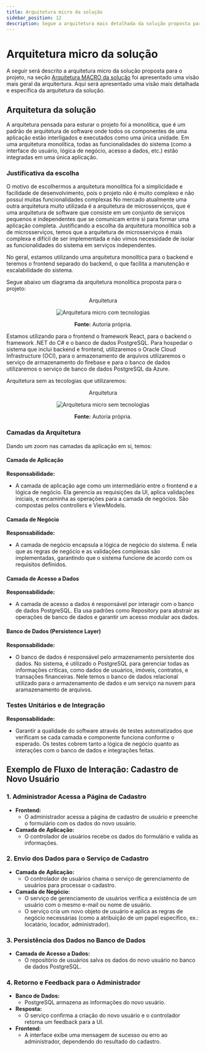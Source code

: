 ```yaml
---
title: Arquitetura micro da solução
sidebar_position: 12
description: Segue a arquitetura mais detalhada da solução proposta para o projeto.
---
```


# Arquitetura micro da solução

A seguir será descrito a arquitetura micro da solução proposta para o projeto, na seção [Arquitetura MACRO da solução](/docs/Entendimento%20do%20problema/arquitetura.md) foi apresentado uma visão mais geral da arquitertura. Aqui será apresentado uma visão mais detalhada e específica da arquitetura da solução.

## Arquitetura da solução

A arquitetura pensada para esturar o projeto foi a monolítica, que é um padrão de arquitetura de software onde todos os componentes de uma aplicação estão interligados e executados como uma única unidade. Em uma arquitetura monolítica, todas as funcionalidades do sistema (como a interface do usuário, lógica de negócio, acesso a dados, etc.) estão integradas em uma única aplicação. 

### Justificativa da escolha

O motivo de escolhermos a arquitetura monolítica foi a simplicidade e facilidade de desenvolvimento, pois o projeto não é muito complexo e não possui muitas funcionalidades complexas No mercado atualmente uma outra arquitetura muito utilizada é a arquitetura de microsserviços, que é uma arquitetura de software que consiste em um conjunto de serviços pequenos e independentes que se comunicam entre si para formar uma aplicação completa. Justificando a escolha da arquitetura monolítica sob a de microsserviços, temos que a arquitetura de microsserviços é mais complexa e difícil de ser implementada e não vimos necessidade de isolar as funcionalidades do sistema em serviços independentes. 

No geral, estamos utilizando uma arquitetura monolítica para o backend e teremos o frontend separado do backend, o que facilita a manutenção e escalabilidade do sistema.

Segue abaixo um diagrama da arquitetura monolítica proposta para o projeto:

<div align="center">
    <p> Arquitetura</p>
    <img src={require('../../static/img/arquitetura_micro_tech.png').default} alt="Arquitetura micro com tecnologias" style={{ display: 'block', marginLeft: 'auto', marginRight: 'auto'}}/>
    <p><b>Fonte:</b> Autoria própria.</p>
</div>

Estamos utilizando para o frontend o framework React, para o backend o framework .NET do C# e o banco de dados PostgreSQL. Para hospedar o sistema que inclui backend e frontend, utilizaremos o Oracle Cloud Infrastructure (OCI), para o armazenamento de arquivos utilizaremos o serviço de armazenamento do firebase e para o banco de dados utilizaremos o serviço de banco de dados PostgreSQL da Azure.

Arquitetura sem as tecologias que utilizaremos:

<div align="center">
    <p> Arquitetura</p>
    <img src={require('../../static/img/arquitetura_micro_no_tech.png').default} alt="Arquitetura micro sem tecnologias" style={{ display: 'block', marginLeft: 'auto', marginRight: 'auto'}}/>
    <p><b>Fonte:</b> Autoria própria.</p>
</div>

### Camadas da Arquitetura

Dando um zoom nas camadas da aplicação em si, temos:

#### Camada de Aplicação

**Responsabilidade:**
- A camada de aplicação age como um intermediário entre o frontend e a lógica de negócio. Ela gerencia as requisições da UI, aplica validações iniciais, e encaminha as operações para a camada de negócios. São compostas pelos controllers e ViewModels.
  
#### Camada de Negócio

**Responsabilidade:**
- A camada de negócio encapsula a lógica de negócio do sistema. É nela que as regras de negócio e as validações complexas são implementadas, garantindo que o sistema funcione de acordo com os requisitos definidos.

#### Camada de Acesso a Dados

**Responsabilidade:**
- A camada de acesso a dados é responsável por interagir com o banco de dados PostgreSQL. Ela usa padrões como Repository para abstrair as operações de banco de dados e garantir um acesso modular aos dados.

#### Banco de Dados (Persistence Layer)

**Responsabilidade:**
- O banco de dados é responsável pelo armazenamento persistente dos dados. No sistema, é utilizado o PostgreSQL para gerenciar todas as informações críticas, como dados de usuários, imóveis, contratos, e transações financeiras. Nele temos o banco de dados relacional utilizado para o armazenamento de dados e um serviço na nuvem para aramazenamento de arquivos.
  
### Testes Unitários e de Integração

**Responsabilidade:**
- Garantir a qualidade do software através de testes automatizados que verificam se cada camada e componente funciona conforme o esperado. Os testes cobrem tanto a lógica de negócio quanto as interações com o banco de dados e integrações feitas. 


## Exemplo de Fluxo de Interação: Cadastro de Novo Usuário

### 1. Administrador Acessa a Página de Cadastro

- **Frontend:**
  - O administrador acessa a página de cadastro de usuário e preenche o formulário com os dados do novo usuário.
- **Camada de Aplicação:**
  - O controlador de usuários recebe os dados do formulário e valida as informações.
  
### 2. Envio dos Dados para o Serviço de Cadastro

- **Camada de Aplicação:**
  - O controlador de usuários chama o serviço de gerenciamento de usuários para processar o cadastro.
- **Camada de Negócio:**
  - O serviço de gerenciamento de usuários verifica a existência de um usuário com o mesmo e-mail ou nome de usuário.
  - O serviço cria um novo objeto de usuário e aplica as regras de negócio necessárias (como a atribuição de um papel específico, ex.: locatário, locador, administrador).
  
### 3. Persistência dos Dados no Banco de Dados

- **Camada de Acesso a Dados:**
  - O repositório de usuários salva os dados do novo usuário no banco de dados PostgreSQL.
  
### 4. Retorno e Feedback para o Administrador

- **Banco de Dados:**
  - PostgreSQL armazena as informações do novo usuário.
- **Resposta:**
  - O serviço confirma a criação do novo usuário e o controlador retorna um feedback para a UI.
- **Frontend:**
  - A interface exibe uma mensagem de sucesso ou erro ao administrador, dependendo do resultado do cadastro.

